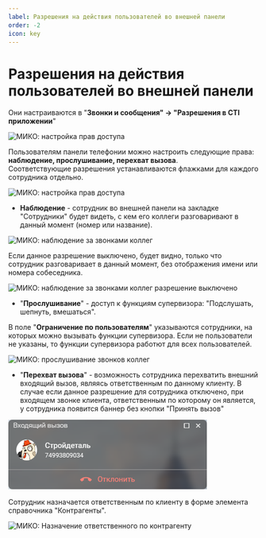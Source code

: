 ```yaml
---
label: Разрешения на действия пользователей во внешней панели
order: -2
icon: key
---
```

# Разрешения на действия пользователей во внешней панели

Они настраиваются в "**Звонки и сообщения" -> "Разрешения в CTI приложении**"

<img class="miko-shadow img-zoomable"  
    src="/assets/root-guides/access-rights/prava_2.png"
    data-original="/assets/root-guides/access-rights/prava_2.png"
    srcset="/assets/root-guides/access-rights/prava_2_prev.png 1x, /assets/root-guides/access-rights/prava_2.png 2x" 
    alt="МИКО: настройка прав доступа"
/> 

Пользователям панели телефонии можно настроить следующие права: **наблюдение, прослушивание, перехват вызова**. <br>
Соответствующие разрешения устанавливаются флажками для каждого сотрудника отдельно.

<img class="miko-shadow img-zoomable"  
    src="/assets/root-guides/access-rights/prava_5.png"
    data-original="/assets/root-guides/access-rights/prava_5.png"
    srcset="/assets/root-guides/access-rights/prava_5_prev.png 1x, /assets/root-guides/access-rights/prava_5.png 2x" 
    alt="МИКО: настройка прав доступа"
/> 

- **Наблюдение** - сотрудник во внешней панели на закладке "Сотрудники" будет видеть, с кем его коллеги разговаривают в данный момент (номер или название).

<img class="miko-shadow img-zoomable"  
    src="/assets/root-guides/access-rights/prava_0.png"
    data-original="/assets/root-guides/access-rights/prava_0.png"
    srcset="/assets/root-guides/access-rights/prava_0_prev.png 1x, /assets/root-guides/access-rights/prava_0.png 2x" 
    alt="МИКО: наблюдение за звонками коллег"
/> 

Если данное разрешение выключено, будет видно, только что сотрудник разговаривает в данный момент, без отображения имени или номера собеседника.

<img class="miko-shadow img-zoomable"  
    src="/assets/root-guides/access-rights/prava_3.png"
    data-original="/assets/root-guides/access-rights/prava_3.png"
    srcset="/assets/root-guides/access-rights/prava_3_prev.png 1x, /assets/root-guides/access-rights/prava_3.png 2x" 
    alt="МИКО: наблюдение за звонками коллег разрешение выключено"
/> 

- "**Прослушивание**" - доступ к функциям супервизора: "Подслушать, шепнуть, вмешаться".

В поле "**Ограничение по пользователям**" указываются сотрудники, на которых можно вызывать функции супервизора. Если не пользователи не указаны, то функции супервизора работют для всех пользователей.

<img class="miko-shadow img-zoomable"  
    src="/assets/root-guides/access-rights/prava_7.png"
    data-original="/assets/root-guides/access-rights/prava_7.png"
    srcset="/assets/root-guides/access-rights/prava_7_prev.png 1x, /assets/root-guides/access-rights/prava_7.png 2x" 
    alt="МИКО: прослушивание звонков коллег"
/> 

- "**Перехват вызова**" - возможность сотрудника перехватить внешний входящий вызов, являясь ответственным по данному клиенту.
В случае если данное разрешение для сотрудника отключено, при входящем звонке клиента, ответственным по которому он является, у сотрудника появится баннер без кнопки "Принять вызов"

<img class="miko-shadow"  
    src="/assets/root-guides/access-rights/prava_1.png"
    alt="МИКО: перехват вызовов внешней панелью"
/> 

Сотрудник назначается ответственным по клиенту в форме элемента справочника "Контрагенты". 

<img class="miko-shadow img-zoomable"  
    src="/assets/root-guides/access-rights/prava_8.png"
    data-original="/assets/root-guides/access-rights/prava_8.png"
    srcset="/assets/root-guides/access-rights/prava_8_prev.png 1x, /assets/root-guides/access-rights/prava_8.png 2x" 
    alt="МИКО: Назначение ответственного по контрагенту"
/> 
